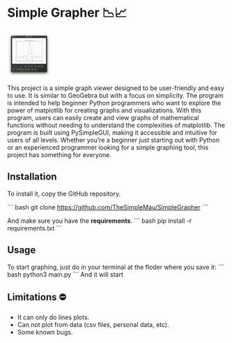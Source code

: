 # Simple Grapher 📉📈

<img src="https://github.com/TheSimpleMau/SimpleGrapher/blob/main/Images/main_window.png" width="100" height="100">

This project is a simple graph viewer designed to be user-friendly and easy to use. It is similar to GeoGebra but with a focus on simplicity. The program is intended to help beginner Python programmers who want to explore the power of matplotlib for creating graphs and visualizations. With this program, users can easily create and view graphs of mathematical functions without needing to understand the complexities of matplotlib. The program is built using PySimpleGUI, making it accessible and intuitive for users of all levels. Whether you’re a beginner just starting out with Python or an experienced programmer looking for a simple graphing tool, this project has something for everyone.

## Installation

To install it, copy the GitHub repository.

´´´ bash
git clone https://github.com/TheSimpleMau/SimpleGrapher
´´´

And make sure you have the **requirements**.
´´´ bash
pip install -r requirements.txt
´´´

## Usage

To start graphing, just do in your terminal at the floder where you save it:
´´´ bash
python3 main.py
´´´
And it will start

## Limitations ⛔️

- It can only do lines plots.
- Can not plot from data (csv files, personal data, etc).
- Some known bugs.